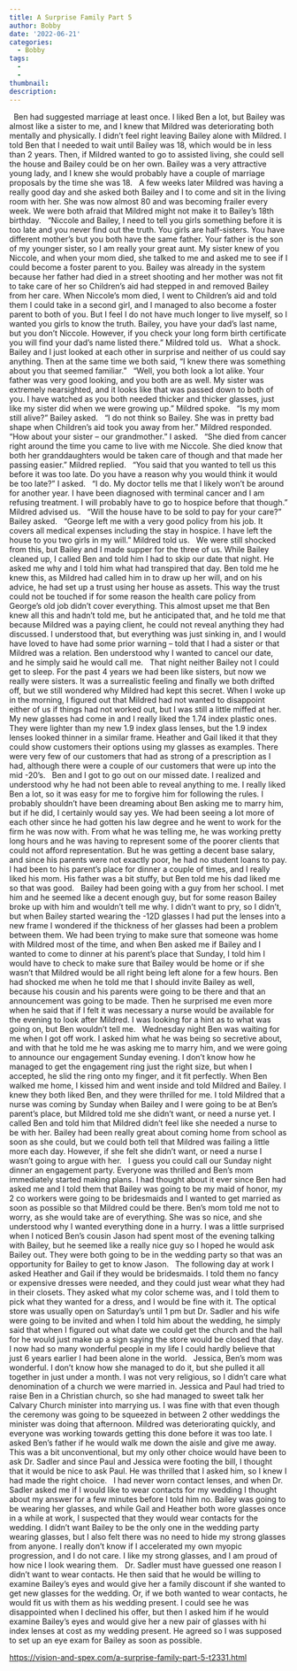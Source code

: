 ```yaml
---
title: A Surprise Family Part 5
author: Bobby
date: '2022-06-21'
categories:
  - Bobby
tags:
  - 
  - 
thumbnail: 
description: 
---
```


 
Ben had suggested marriage at least once. I liked Ben a lot, but Bailey was almost like a sister to me, and I knew that Mildred was deteriorating both mentally and physically. I didn’t feel right leaving Bailey alone with Mildred. I told Ben that I needed to wait until Bailey was 18, which would be in less than 2 years. Then, if Mildred wanted to go to assisted living, she could sell the house and Bailey could be on her own. Bailey was a very attractive young lady, and I knew she would probably have a couple of marriage proposals by the time she was 18.
 
A few weeks later Mildred was having a really good day and she asked both Bailey and I to come and sit in the living room with her. She was now almost 80 and was becoming frailer every week. We were both afraid that Mildred might not make it to Bailey’s 18th birthday.
 
“Niccole and Bailey, I need to tell you girls something before it is too late and you never find out the truth. You girls are half-sisters. You have different mother’s but you both have the same father. Your father is the son of my younger sister, so I am really your great aunt. My sister knew of you Niccole, and when your mom died, she talked to me and asked me to see if I could become a foster parent to you. Bailey was already in the system because her father had died in a street shooting and her mother was not fit to take care of her so Children’s aid had stepped in and removed Bailey from her care. When Niccole’s mom died, I went to Children’s aid and told them I could take in a second girl, and I managed to also become a foster parent to both of you. But I feel I do not have much longer to live myself, so I wanted you girls to know the truth. Bailey, you have your dad’s last name, but you don’t Niccole. However, if you check your long form birth certificate you will find your dad’s name listed there.” Mildred told us. 
 
What a shock. Bailey and I just looked at each other in surprise and neither of us could say anything. Then at the same time we both said, “I knew there was something about you that seemed familiar.”
 
“Well, you both look a lot alike. Your father was very good looking, and you both are as well. My sister was extremely nearsighted, and it looks like that was passed down to both of you. I have watched as you both needed thicker and thicker glasses, just like my sister did when we were growing up.” Mildred spoke.
 
“Is my mom still alive?” Bailey asked.
 
“I do not think so Bailey. She was in pretty bad shape when Children’s aid took you away from her.” Mildred responded.
 
“How about your sister – our grandmother.” I asked.
 
“She died from cancer right around the time you came to live with me Niccole. She died know that both her granddaughters would be taken care of though and that made her passing easier.” Mildred replied.
 
“You said that you wanted to tell us this before it was too late. Do you have a reason why you would think it would be too late?” I asked.
 
“I do. My doctor tells me that I likely won’t be around for another year. I have been diagnosed with terminal cancer and I am refusing treatment. I will probably have to go to hospice before that though.” Mildred advised us.
 
“Will the house have to be sold to pay for your care?” Bailey asked.
 
“George left me with a very good policy from his job. It covers all medical expenses including the stay in hospice. I have left the house to you two girls in my will.” Mildred told us.
 
We were still shocked from this, but Bailey and I made supper for the three of us. While Bailey cleaned up, I called Ben and told him I had to skip our date that night. He asked me why and I told him what had transpired that day. Ben told me he knew this, as Mildred had called him in to draw up her will, and on his advice, he had set up a trust using her house as assets. This way the trust could not be touched if for some reason the health care policy from George’s old job didn’t cover everything. This almost upset me that Ben knew all this and hadn’t told me, but he anticipated that, and he told me that because Mildred was a paying client, he could not reveal anything they had discussed. I understood that, but everything was just sinking in, and I would have loved to have had some prior warning – told that I had a sister or that Mildred was a relation. Ben understood why I wanted to cancel our date, and he simply said he would call me.
 
That night neither Bailey not I could get to sleep. For the past 4 years we had been like sisters, but now we really were sisters. It was a surrealistic feeling and finally we both drifted off, but we still wondered why Mildred had kept this secret. When I woke up in the morning, I figured out that Mildred had not wanted to disappoint either of us if things had not worked out, but I was still a little miffed at her.
 
My new glasses had come in and I really liked the 1.74 index plastic ones. They were lighter than my new 1.9 index glass lenses, but the 1.9 index lenses looked thinner in a similar frame. Heather and Gail liked it that they could show customers their options using my glasses as examples. There were very few of our customers that had as strong of a prescription as I had, although there were a couple of our customers that were up into the mid -20’s.
 
Ben and I got to go out on our missed date. I realized and understood why he had not been able to reveal anything to me. I really liked Ben a lot, so it was easy for me to forgive him for following the rules. I probably shouldn’t have been dreaming about Ben asking me to marry him, but if he did, I certainly would say yes. We had been seeing a lot more of each other since he had gotten his law degree and he went to work for the firm he was now with. From what he was telling me, he was working pretty long hours and he was having to represent some of the poorer clients that could not afford representation. But he was getting a decent base salary, and since his parents were not exactly poor, he had no student loans to pay. I had been to his parent’s place for dinner a couple of times, and I really liked his mom. His father was a bit stuffy, but Ben told me his dad liked me so that was good.
 
Bailey had been going with a guy from her school. I met him and he seemed like a decent enough guy, but for some reason Bailey broke up with him and wouldn’t tell me why. I didn’t want to pry, so I didn’t, but when Bailey started wearing the -12D glasses I had put the lenses into a new frame I wondered if the thickness of her glasses had been a problem between them. We had been trying to make sure that someone was home with Mildred most of the time, and when Ben asked me if Bailey and I wanted to come to dinner at his parent’s place that Sunday, I told him I would have to check to make sure that Bailey would be home or if she wasn’t that Mildred would be all right being left alone for a few hours. Ben had shocked me when he told me that I should invite Bailey as well, because his cousin and his parents were going to be there and that an announcement was going to be made. Then he surprised me even more when he said that if I felt it was necessary a nurse would be available for the evening to look after Mildred. I was looking for a hint as to what was going on, but Ben wouldn’t tell me. 
 
Wednesday night Ben was waiting for me when I got off work. I asked him what he was being so secretive about, and with that he told me he was asking me to marry him, and we were going to announce our engagement Sunday evening. I don’t know how he managed to get the engagement ring just the right size, but when I accepted, he slid the ring onto my finger, and it fit perfectly. When Ben walked me home, I kissed him and went inside and told Mildred and Bailey. I knew they both liked Ben, and they were thrilled for me. I told Mildred that a nurse was coming by Sunday when Bailey and I were going to be at Ben’s parent’s place, but Mildred told me she didn’t want, or need a nurse yet. I called Ben and told him that Mildred didn’t feel like she needed a nurse to be with her. Bailey had been really great about coming home from school as soon as she could, but we could both tell that Mildred was failing a little more each day. However, if she felt she didn’t want, or need a nurse I wasn’t going to argue with her.
 
I guess you could call our Sunday night dinner an engagement party. Everyone was thrilled and Ben’s mom immediately started making plans. I had thought about it ever since Ben had asked me and I told them that Bailey was going to be my maid of honor, my 2 co workers were going to be bridesmaids and I wanted to get married as soon as possible so that Mildred could be there. Ben’s mom told me not to worry, as she would take are of everything. She was so nice, and she understood why I wanted everything done in a hurry. I was a little surprised when I noticed Ben’s cousin Jason had spent most of the evening talking with Bailey, but he seemed like a really nice guy so I hoped he would ask Bailey out. They were both going to be in the wedding party so that was an opportunity for Bailey to get to know Jason.
 
The following day at work I asked Heather and Gail if they would be bridesmaids. I told them no fancy or expensive dresses were needed, and they could just wear what they had in their closets. They asked what my color scheme was, and I told them to pick what they wanted for a dress, and I would be fine with it. The optical store was usually open on Saturday’s until 1 pm but Dr. Sadler and his wife were going to be invited and when I told him about the wedding, he simply said that when I figured out what date we could get the church and the hall for he would just make up a sign saying the store would be closed that day. I now had so many wonderful people in my life I could hardly believe that just 6 years earlier I had been alone in the world. 
 
Jessica, Ben’s mom was wonderful. I don’t know how she managed to do it, but she pulled it all together in just under a month. I was not very religious, so I didn’t care what denomination of a church we were married in. Jessica and Paul had tried to raise Ben in a Christian church, so she had managed to sweet talk her Calvary Church minister into marrying us. I was fine with that even though the ceremony was going to be squeezed in between 2 other weddings the minister was doing that afternoon. Mildred was deteriorating quickly, and everyone was working towards getting this done before it was too late. I asked Ben’s father if he would walk me down the aisle and give me away. This was a bit unconventional, but my only other choice would have been to ask Dr. Sadler and since Paul and Jessica were footing the bill, I thought that it would be nice to ask Paul. He was thrilled that I asked him, so I knew I had made the right choice.
 
I had never worn contact lenses, and when Dr. Sadler asked me if I would like to wear contacts for my wedding I thought about my answer for a few minutes before I told him no. Bailey was going to be wearing her glasses, and while Gail and Heather both wore glasses once in a while at work, I suspected that they would wear contacts for the wedding. I didn’t want Bailey to be the only one in the wedding party wearing glasses, but I also felt there was no need to hide my strong glasses from anyone. I really don’t know if I accelerated my own myopic progression, and I do not care. I like my strong glasses, and I am proud of how nice I look wearing them. 
 
Dr. Sadler must have guessed one reason I didn’t want to wear contacts. He then said that he would be willing to examine Bailey’s eyes and would give her a family discount if she wanted to get new glasses for the wedding. Or, if we both wanted to wear contacts, he would fit us with them as his wedding present. I could see he was disappointed when I declined his offer, but then I asked him if he would examine Bailey’s eyes and would give her a new pair of glasses with hi index lenses at cost as my wedding present. He agreed so I was supposed to set up an eye exam for Bailey as soon as possible.

https://vision-and-spex.com/a-surprise-family-part-5-t2331.html

